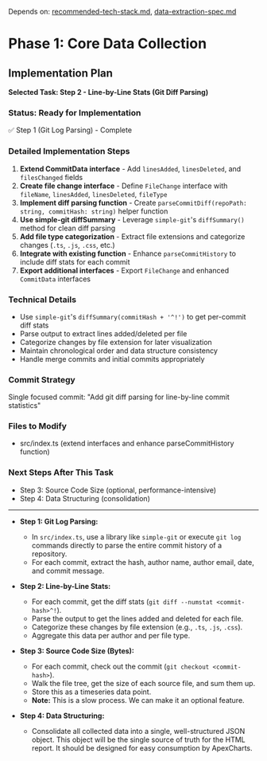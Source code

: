 Depends on: [recommended-tech-stack.md](recommended-tech-stack.md), [data-extraction-spec.md](data-extraction-spec.md)

# Phase 1: Core Data Collection

## Implementation Plan

**Selected Task: Step 2 - Line-by-Line Stats (Git Diff Parsing)**

### Status: Ready for Implementation
✅ Step 1 (Git Log Parsing) - Complete

### Detailed Implementation Steps
1. **Extend CommitData interface** - Add `linesAdded`, `linesDeleted`, and `filesChanged` fields
2. **Create file change interface** - Define `FileChange` interface with `fileName`, `linesAdded`, `linesDeleted`, `fileType`
3. **Implement diff parsing function** - Create `parseCommitDiff(repoPath: string, commitHash: string)` helper function
4. **Use simple-git diffSummary** - Leverage `simple-git`'s `diffSummary()` method for clean diff parsing
5. **Add file type categorization** - Extract file extensions and categorize changes (`.ts`, `.js`, `.css`, etc.)
6. **Integrate with existing function** - Enhance `parseCommitHistory` to include diff stats for each commit
7. **Export additional interfaces** - Export `FileChange` and enhanced `CommitData` interfaces

### Technical Details
- Use `simple-git`'s `diffSummary(commitHash + '^!')` to get per-commit diff stats
- Parse output to extract lines added/deleted per file
- Categorize changes by file extension for later visualization
- Maintain chronological order and data structure consistency
- Handle merge commits and initial commits appropriately

### Commit Strategy
Single focused commit: "Add git diff parsing for line-by-line commit statistics"

### Files to Modify
- src/index.ts (extend interfaces and enhance parseCommitHistory function)

### Next Steps After This Task
- Step 3: Source Code Size (optional, performance-intensive)
- Step 4: Data Structuring (consolidation)

---

*   **Step 1: Git Log Parsing:**
    *   In `src/index.ts`, use a library like `simple-git` or execute `git log` commands directly to parse the entire commit history of a repository.
    *   For each commit, extract the hash, author name, author email, date, and commit message.

*   **Step 2: Line-by-Line Stats:**
    *   For each commit, get the diff stats (`git diff --numstat <commit-hash>^!`).
    *   Parse the output to get the lines added and deleted for each file.
    *   Categorize these changes by file extension (e.g., `.ts`, `.js`, `.css`).
    *   Aggregate this data per author and per file type.

*   **Step 3: Source Code Size (Bytes):**
    *   For each commit, check out the commit (`git checkout <commit-hash>`).
    *   Walk the file tree, get the size of each source file, and sum them up.
    *   Store this as a timeseries data point.
    *   **Note:** This is a slow process. We can make it an optional feature.

*   **Step 4: Data Structuring:**
    *   Consolidate all collected data into a single, well-structured JSON object. This object will be the single source of truth for the HTML report. It should be designed for easy consumption by ApexCharts.